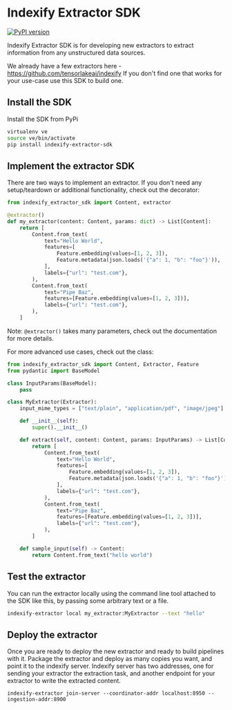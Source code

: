 # Indexify Extractor SDK

[![PyPI version](https://badge.fury.io/py/indexify-extractor-sdk.svg)](https://badge.fury.io/py/indexify-extractor-sdk)

Indexify Extractor SDK is for developing new extractors to extract information
from any unstructured data sources.

We already have a few extractors here - https://github.com/tensorlakeai/indexify
If you don't find one that works for your use-case use this SDK to build one.

## Install the SDK

Install the SDK from PyPi

```bash
virtualenv ve
source ve/bin/activate
pip install indexify-extractor-sdk
```

## Implement the extractor SDK

There are two ways to implement an extractor. If you don't need any
setup/teardown or additional functionality, check out the decorator:

```python
from indexify_extractor_sdk import Content, extractor

@extractor()
def my_extractor(content: Content, params: dict) -> List[Content]:
    return [
        Content.from_text(
            text="Hello World",
            features=[
                Feature.embedding(values=[1, 2, 3]),
                Feature.metadata(json.loads('{"a": 1, "b": "foo"}')),
            ],
            labels={"url": "test.com"},
        ),
        Content.from_text(
            text="Pipe Baz",
            features=[Feature.embedding(values=[1, 2, 3])],
            labels={"url": "test.com"},
        ),
    ]
```

Note: `@extractor()` takes many parameters, check out the documentation for more
details.

For more advanced use cases, check out the class:

```python
from indexify_extractor_sdk import Content, Extractor, Feature
from pydantic import BaseModel

class InputParams(BaseModel):
    pass

class MyExtractor(Extractor):
    input_mime_types = ["text/plain", "application/pdf", "image/jpeg"]

    def __init__(self):
        super().__init__()

    def extract(self, content: Content, params: InputParams) -> List[Content]:
        return [
            Content.from_text(
                text="Hello World",
                features=[
                    Feature.embedding(values=[1, 2, 3]),
                    Feature.metadata(json.loads('{"a": 1, "b": "foo"}')),
                ],
                labels={"url": "test.com"},
            ),
            Content.from_text(
                text="Pipe Baz",
                features=[Feature.embedding(values=[1, 2, 3])],
                labels={"url": "test.com"},
            ),
        ]

    def sample_input(self) -> Content:
        return Content.from_text("hello world")

```

## Test the extractor

You can run the extractor locally using the command line tool attached to the
SDK like this, by passing some arbitrary text or a file.

```bash
indexify-extractor local my_extractor:MyExtractor --text "hello"
```

## Deploy the extractor

Once you are ready to deploy the new extractor and ready to build pipelines with
it. Package the extractor and deploy as many copies you want, and point it to
the indexify server. Indexify server has two addresses, one for sending your
extractor the extraction task, and another endpoint for your extractor to write
the extracted content.

```
indexify-extractor join-server --coordinator-addr localhost:8950 --ingestion-addr:8900
```
